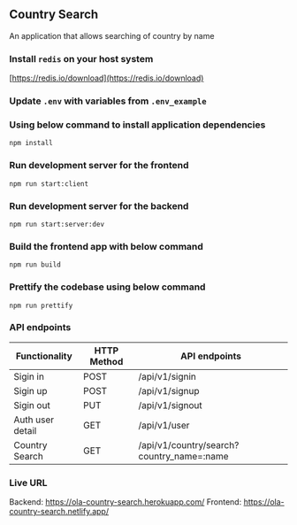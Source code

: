 ## Country Search

An application that allows searching of country by name

### Install `redis` on your host system

[https://redis.io/download](https://redis.io/download)

### Update `.env` with variables from `.env_example`

### Using below command to install application dependencies

`npm install`

### Run development server for the frontend

`npm run start:client`

### Run development server for the backend

`npm run start:server:dev`

### Build the frontend app with below command

`npm run build`

### Prettify the codebase using below command

`npm run prettify`

### API endpoints

| Functionality    | HTTP Method | API endpoints                             |
| ---------------- | ----------- | ----------------------------------------- |
| Sigin in         | POST        | /api/v1/signin                            |
| Sigin up         | POST        | /api/v1/signup                            |
| Sigin out        | PUT         | /api/v1/signout                           |
| Auth user detail | GET         | /api/v1/user                              |
| Country Search   | GET         | /api/v1/country/search?country_name=:name |

### Live URL

Backend: https://ola-country-search.herokuapp.com/
Frontend: https://ola-country-search.netlify.app/
